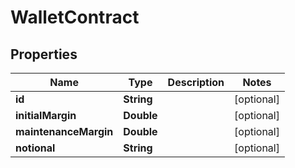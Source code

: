 # WalletContract

## Properties
Name | Type | Description | Notes
------------ | ------------- | ------------- | -------------
**id** | **String** |  |  [optional]
**initialMargin** | **Double** |  |  [optional]
**maintenanceMargin** | **Double** |  |  [optional]
**notional** | **String** |  |  [optional]
